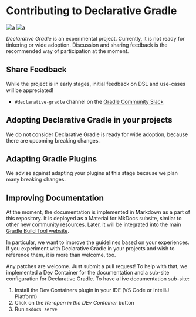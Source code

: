 # Contributing to Declarative Gradle

[![a](https://img.shields.io/badge/slack-%23declarative_gradle-brightgreen?style=flat&logo=slack)](https://gradle.org/slack-invite)
[![a](https://img.shields.io/badge/Roadmap-Public-brightgreen?style=flat)](./ROADMAP.md)

_Declarative Gradle_ is an experimental project.
Currently, it is not ready for tinkering or wide adoption.
Discussion and sharing feedback is the recommended way of participation at the moment.

## Share Feedback

While the project is in early stages,
initial feedback on DSL and use-cases will be appreciated!

- `#declarative-gradle` channel on the [Gradle Community Slack](https://gradle.org/slack-invite)

## Adopting Declarative Gradle in your projects

We do not consider Declarative Gradle is ready for wide adoption,
because there are upcoming breaking changes.

## Adapting Gradle Plugins

We advise against adapting your plugins at this stage
because we plan many breaking changes.

## Improving Documentation

At the moment, the documentation is implemented in Markdown as a part of this repository.
It is deployed as a Material for MkDocs subsite,
similar to other new community resources.
Later, it will be integrated into the main [Gradle Build Tool website](https://gradle.org/).

In particular, we want to improve the guidelines based on your experiences.
If you experiment with Declarative Gradle in your projects and wish to reference them,
it is more than welcome, too.

Any patches are welcome. Just submit a pull request!
To help with that, we implemented a Dev Container for the documentation
and a sub-site configuration for Declarative Gradle.
To have a live documentation sub-site:

1. Install the Dev Containers plugin in your IDE (VS Code or IntelliJ Platform)
2. Click on the _Re-open in the DEv Container_ button
3. Run `mkdocs serve`
